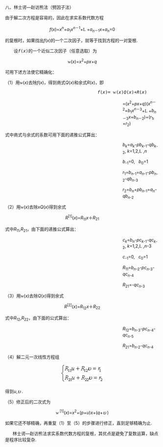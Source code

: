 <div class=Section1>
<p><span lang=ZH-CN style='font-family:宋体_GB2312'>八、林士谔</span><span lang=EN-US>—</span><span
lang=ZH-CN style='font-family:宋体_GB2312'>赵访熊法（劈因子法）</span></p>
<p><span lang=ZH-CN style='font-family:宋体_GB2312'>由于解二次方程是容易的，因此在求实系数代数方程</span></p>
<p align=center style='text-align:center'><i><span lang=EN-US>f</span></i><span
lang=EN-US>(<i>x</i>)=<i>x<sup>n</sup></i>+<i>a</i><sub>1</sub><i>x<sup>n</sup></i></span><sup><span
lang=ZH-CN style='font-family:宋体_GB2312'>－</span><span lang=EN-US>1</span></sup><span
lang=EN-US>+</span><span lang=EN-US style='font-family:"MT Extra"'>L</span><span
lang=EN-US> +<i>a<sub>n</sub></i></span><sub><span lang=ZH-CN style='font-family:
宋体_GB2312'>－</span><span lang=EN-US>1</span></sub><i><span lang=EN-US>x</span></i><span
lang=EN-US>+<i>a<sub>n</sub></i>=0</span></p>
<p><span lang=ZH-CN style='font-family:宋体_GB2312'>的复根时，如果找出</span><i><span
lang=EN-US>f</span></i><span lang=EN-US>(<i>x</i>)</span><span lang=ZH-CN
style='font-family:宋体_GB2312'>的一个二次因子，就等于找到方程的一对复根</span><span lang=EN-US>.</span></p>
<pre ALIGN=JUSTIFY><span lang=EN-US style='font-family:宋体_GB2312'>&nbsp;&nbsp;&nbsp;&nbsp;&nbsp;&nbsp;&nbsp; </span><span
lang=ZH-CN style='font-family:宋体_GB2312'>设</span><i><span lang=EN-US>f</span></i><span
lang=EN-US>(<i>x</i>)</span><span lang=ZH-CN style='font-family:宋体_GB2312'>的一个近似二次因子（任意选取）为</span></pre>
<p align=center style='text-align:center'><span lang=EN-US style='font-family:
Symbol'>w</span><span lang=EN-US>(<i>x</i>)=<i>x</i><sup>2</sup>+<i>px</i>+<i>q</i></span></p>
<p><span lang=ZH-CN style='font-family:宋体_GB2312'>可用下述方法使它精确化：</span></p>
<p><span lang=ZH-CN style='font-family:宋体_GB2312'>（</span><span lang=EN-US>1</span><span
lang=ZH-CN style='font-family:宋体_GB2312'>）用</span><span lang=EN-US
style='font-family:Symbol'>w</span><span lang=EN-US>(<i>x</i>)</span><span
lang=ZH-CN style='font-family:宋体_GB2312'>去除</span><i><span lang=EN-US>f</span></i><span
lang=EN-US>(<i>x</i>)</span><span lang=ZH-CN style='font-family:宋体_GB2312'>，得到商式</span><i><span
lang=EN-US>Q</span></i><span lang=EN-US>(<i>x</i>)</span><span lang=ZH-CN
style='font-family:宋体_GB2312'>和余式</span><i><span lang=EN-US>R</span></i><span
lang=EN-US>(<i>x</i>)</span><span lang=ZH-CN style='font-family:宋体_GB2312'>，即</span></p>
<pre align=center><i><span lang=EN-US>&nbsp;&nbsp;&nbsp;&nbsp;&nbsp;&nbsp;&nbsp;&nbsp;&nbsp;&nbsp;&nbsp;&nbsp;&nbsp;&nbsp;&nbsp;&nbsp;&nbsp;&nbsp;&nbsp;&nbsp;&nbsp;&nbsp;&nbsp;&nbsp;&nbsp;&nbsp;&nbsp;&nbsp;&nbsp;&nbsp; f</span></i><span
lang=EN-US>(<i>x</i>)= </span><span lang=EN-US style='font-family:Symbol'>w</span><span
lang=EN-US>(<i>x</i>)<i>Q</i>(<i>x</i>)+<i>R</i>(<i>x</i>)</span></pre>
<p style='margin-left:288.0pt'><span lang=EN-US>=(<i>x</i><sup>2</sup>+<i>px</i>+<i>q</i>)(<i>x<sup>n</sup></i></span><sup><span
lang=ZH-CN style='font-family:宋体_GB2312'>－</span><span lang=EN-US>2</span></sup><span
lang=EN-US>+<i>b</i><sub>1</sub><i>x<sup>n</sup></i></span><sup><span
lang=ZH-CN style='font-family:宋体_GB2312'>－</span><span lang=EN-US>3</span></sup><span
lang=EN-US>+</span><span lang=EN-US style='font-family:"MT Extra"'>L</span><span
lang=EN-US> +<i>b<sub>n</sub></i></span><sub><span lang=ZH-CN style='font-family:
宋体_GB2312'>－</span><span lang=EN-US>3</span></sub><i><span lang=EN-US>x</span></i><span
lang=EN-US>+<i>b<sub>n</sub></i></span><sub><span lang=ZH-CN style='font-family:
宋体_GB2312'>－</span><span lang=EN-US>2</span></sub><span lang=EN-US>)+(<i>r</i><sub>1</sub></span><sub><span
lang=EN-US style='font-family:Symbol'>t</span><span lang=EN-US> </span></sub><span
lang=EN-US>+<i>r</i><sub>2</sub>)</span></p>
<p><span lang=ZH-CN style='font-family:宋体_GB2312'>式中商式与余式的系数可用下面的递推公式算出：</span></p>
<p style='margin-left:288.0pt'><i><span lang=EN-US>b<sub>k</sub></span></i><span
lang=EN-US>=<i>a<sub>k</sub></i>-<i>pb<sub>k</sub></i><sub>-1</sub>-<i>qb<sub>k</sub></i><sub>-2</sub>, <i>k</i>=1,2,</span><span
lang=EN-US style='font-family:"MT Extra"'>L</span><span lang=EN-US> ,<i>n</i></span></p>
<p style='margin-left:288.0pt'><i><span lang=EN-US>b</span></i><sub><span
lang=EN-US>-1</span></sub><span lang=EN-US>=0,&nbsp;&nbsp; <i>b</i><sub>0</sub>=1</span></p>
<p style='margin-left:288.0pt'><i><span lang=EN-US>r</span></i><sub><span
lang=EN-US>1</span></sub><span lang=EN-US>=<i>b<sub>n</sub></i><sub>-1</sub>=<i>a<sub>n</sub></i><sub>-1</sub>-<i>pb<sub>n</sub></i><sub>-2</sub>-<i>qb<sub>n</sub></i><sub>-3</sub></span></p>
<p style='margin-left:288.0pt'><i><span lang=EN-US>r</span></i><sub><span
lang=EN-US>2</span></sub><span lang=EN-US>=<i>b<sub>n</sub></i>+<i>pb<sub>n</sub></i><sub>-1</sub>=<i>a<sub>n</sub></i>-<i>qb<sub>n</sub></i><sub>-2</sub></span></p>
<p><span lang=ZH-CN style='font-family:宋体_GB2312'>（</span><span lang=EN-US>2</span><span
lang=ZH-CN style='font-family:宋体_GB2312'>）用</span><span lang=EN-US
style='font-family:Symbol'>w</span><span lang=EN-US>(<i>x</i>)</span><span
lang=ZH-CN style='font-family:宋体_GB2312'>去除</span><i><span lang=EN-US>xQ</span></i><span
lang=EN-US>(<i>x</i>)</span><span lang=ZH-CN style='font-family:宋体_GB2312'>得到余式</span></p>
<p align=center style='text-align:center'><i><span lang=EN-US>R</span></i><sup><span
lang=EN-US>[1]</span></sup><span lang=EN-US>(<i>x</i>)=<i>R</i><sub>11</sub><i>x</i></span><span
lang=ZH-CN style='font-family:宋体_GB2312'>＋</span><i><span lang=EN-US>R</span></i><sub><span
lang=EN-US>21</span></sub></p>
<p><span lang=ZH-CN style='font-family:宋体_GB2312'>式中</span><i><span lang=EN-US>R</span></i><sub><span
lang=EN-US>11</span></sub><span lang=EN-US>,<i>R</i><sub>21</sub></span><span
lang=ZH-CN style='font-family:宋体_GB2312'>，由下面的递推公式算出：</span></p>
<p style='margin-left:288.0pt'><i><span lang=EN-US>c<sub>k</sub></span></i><span
lang=EN-US>=<i>b<sub>n</sub></i>-<i>pc<sub>k</sub></i><sub>-1</sub>-<i>qc<sub>k</sub></i><sub>-2</sub>, <i>k</i>=1,2,</span><span
lang=EN-US style='font-family:"MT Extra"'>L</span><span lang=EN-US> ,<i>n</i>-3</span></p>
<p style='margin-left:288.0pt'><i><span lang=EN-US>c</span></i><sub><span
lang=EN-US>-1</span></sub><span lang=EN-US>=0,&nbsp;&nbsp; <i>c</i><sub>0</sub>=1</span></p>
<p style='margin-left:288.0pt'><i><span lang=EN-US>R</span></i><sub><span
lang=EN-US>11</span></sub><span lang=EN-US>=<i>b<sub>n</sub></i><sub>-2</sub>-<i>pc<sub>n</sub></i><sub>-3</sub>-<i>qc<sub>n</sub></i><sub>-4</sub></span></p>
<p style='margin-left:288.0pt'><i><span lang=EN-US>R</span></i><sub><span
lang=EN-US>21</span></sub><span lang=EN-US>=-<i>qc<sub>n</sub></i><sub>-3</sub></span></p>
<p><span lang=ZH-CN style='font-family:宋体_GB2312'>（</span><span lang=EN-US>3</span><span
lang=ZH-CN style='font-family:宋体_GB2312'>）用</span><span lang=EN-US
style='font-family:Symbol'>w</span><span lang=EN-US>(<i>x</i>)</span><span
lang=ZH-CN style='font-family:宋体_GB2312'>去除</span><i><span lang=EN-US>Q</span></i><span
lang=EN-US>(<i>x</i>)</span><span lang=ZH-CN style='font-family:宋体_GB2312'>得到余式</span></p>
<p align=center style='text-align:center'><i><span lang=EN-US>R</span></i><sup><span
lang=EN-US>[2]</span></sup><span lang=EN-US>(<i>x</i>)=<i>R</i><sub>12</sub><i>x</i></span><span
lang=ZH-CN style='font-family:宋体_GB2312'>＋</span><i><span lang=EN-US>R</span></i><sub><span
lang=EN-US>22</span></sub></p>
<p><span lang=ZH-CN style='font-family:宋体_GB2312'>式中</span><i><span lang=EN-US>R</span></i><sub><span
lang=EN-US>12</span></sub><span lang=EN-US>,<i>R</i><sub>22</sub></span><span
lang=ZH-CN style='font-family:宋体_GB2312'>，由下面的公式算出：</span></p>
<p style='margin-left:288.0pt'><i><span lang=EN-US>R</span></i><sub><span
lang=EN-US>12</span></sub><span lang=EN-US>=<i>b<sub>n</sub></i><sub>-3</sub>-<i>pc<sub>n</sub></i><sub>-4</sub>-<i>qc<sub>n</sub></i><sub>-5</sub></span></p>
<p style='margin-left:288.0pt'><i><span lang=EN-US>R</span></i><sub><span
lang=EN-US>21</span></sub><span lang=EN-US>=<i>b<sub>n</sub></i><sub>-2</sub>-<i>qc<sub>n</sub></i><sub>-4</sub></span></p>
<p><span lang=ZH-CN style='font-family:宋体_GB2312'>（</span><span lang=EN-US>4</span><span
lang=ZH-CN style='font-family:宋体_GB2312'>）解二元一次线性方程组</span></p>
<p align=center style='text-align:center'><span lang=EN-US style='font-family:
宋体_GB2312'><img width=141 height=60 src="res/17e9d95da129bdd93c34fb6cc6aaaa52_5412_files/Image1569.gif"></span></p>
<p><span lang=ZH-CN style='font-family:宋体_GB2312'>得到</span><i><span lang=EN-US>u</span></i><span
lang=EN-US>,</span><span lang=EN-US style='font-family:宋体_GB2312'><img
width=14 height=14 src="res/17e9d95da129bdd93c34fb6cc6aaaa52_5412_files/Image1570.gif" align=absmiddle></span><span
lang=EN-US>.</span></p>
<p><span lang=ZH-CN style='font-family:宋体_GB2312'>（</span><span lang=EN-US>5</span><span
lang=ZH-CN style='font-family:宋体_GB2312'>）修正后的二次式为</span></p>
<p align=center style='text-align:center'><i><span lang=EN-US style='font-family:
Symbol'>w</span></i><i><span lang=EN-US style='font-family:宋体_GB2312'> </span></i><sup><span
lang=EN-US>[1]</span></sup><span lang=EN-US>(<i>x</i>)=<i>x</i><sup>2</sup>+(<i>p</i>+<i>u</i>)<i>x</i>+(<i>q</i>+</span><span
lang=EN-US style='font-family:宋体_GB2312'><img width=14 height=14
src="res/17e9d95da129bdd93c34fb6cc6aaaa52_5412_files/Image1570.gif" align=absmiddle></span><span
lang=EN-US>)</span></p>
<p><span lang=ZH-CN style='font-family:宋体_GB2312'>如果它还不够精确，再重复（</span><span
lang=EN-US>1</span><span lang=ZH-CN style='font-family:宋体_GB2312'>）至（</span><span
lang=EN-US>5</span><span lang=ZH-CN style='font-family:宋体_GB2312'>）的步骤进行修正，直到足够精确为止</span><span
lang=EN-US>.</span></p>
<p><span lang=EN-US style='font-family:宋体_GB2312'>&nbsp;&nbsp;&nbsp;&nbsp;&nbsp;&nbsp; </span><span
lang=ZH-CN style='font-family:宋体_GB2312'>林士谔</span><span lang=EN-US>—</span><span
lang=ZH-CN style='font-family:宋体_GB2312'>赵访熊法求实系数代数方程的复根，其优点是避免了复数运算，缺点是程序比较复杂</span><span
lang=EN-US>.</span></p>
</div>
